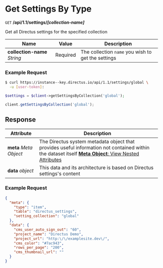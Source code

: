 # Get Settings By Type

<span class="request">`GET` **/api/1.1/settings/_[collection-name]_**</span>

<span class="description">Get all Directus settings for the specified collection</span>

<span class="arguments">Name</span> | Value | Description
------------------ | ----- | -----------
**collection-name** _String_  |  <span class="required">Required</span>  |  The collection `name` you wish to get the settings

### Example Request

```bash
$ curl https://instance--key.directus.io/api/1.1/settings/global \
  -u [user-token]:
```

```php
$settings = $client->getSettingsByCollection('global');
```

```javascript
client.getSettingsByCollection('global');
```

## Response

<span class="attributes">Attribute</span> | Description
-------|------------
**meta** _Meta Object_ | The Directus system metadata object that provides useful information not contained within the dataset itself [**Meta Object**: View Nested Attributes](/overview/objects-model.md#meta-object)
<span class="custom">**data**</span> _object_ | <span class="custom">This data and its architecture is based on Directus settings's content</span>

### Example Request

```json
{
  "meta": {
    "type": "item",
    "table": "directus_settings",
    "setting_collection": "global"
  },
  "data": {
    "cms_user_auto_sign_out": "60",
    "project_name": "Directus Demo",
    "project_url": "http:\/\/examplesite.dev\/",
    "cms_color": "#7ac943",
    "rows_per_page": "200",
    "cms_thumbnail_url": ""
  }
}
```
